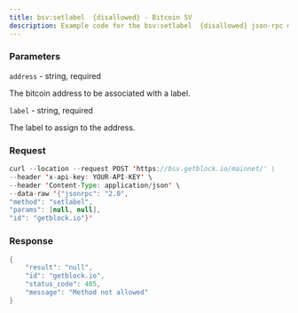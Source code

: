 ```yaml
---
title: bsv:setlabel  {disallowed} - Bitcoin SV
description: Example code for the bsv:setlabel  {disallowed} json-rpc method. Сomplete guide on how to use bsv:setlabel  {disallowed} json-rpc in GetBlock.io Web3 documentation.
---
```


### Parameters


`address` - string, required

The bitcoin address to be associated with a label.

`label` - string, required

The label to assign to the address.

### Request

``` java
curl --location --request POST 'https://bsv.getblock.io/mainnet/' \ 
--header 'x-api-key: YOUR-API-KEY' \ 
--header 'Content-Type: application/json' \ 
--data-raw '{"jsonrpc": "2.0",
"method": "setlabel",
"params": [null, null],
"id": "getblock.io"}'
```

###  Response

``` java
{
    "result": "null",
    "id": "getblock.io",
    "status_code": 405,
    "message": "Method not allowed"
}
```

